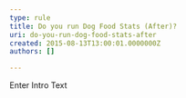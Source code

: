```yaml
---
type: rule
title: Do you run Dog Food Stats (After)?
uri: do-you-run-dog-food-stats-after
created: 2015-08-13T13:00:01.0000000Z
authors: []

---
```


 Enter Intro Text 
